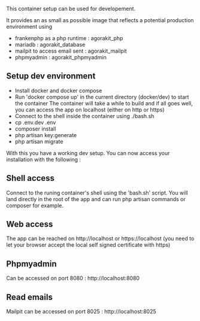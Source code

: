 This container setup can be used for developement.

It provides an as small as possible image that reflects a potential production environment using 

- frankenphp as a php runtime : agorakit_php
- mariadb : agorakit_database
- mailpit to access email sent : agorakit_mailpit
- phpmyadmin : agorakit_phpmyadmin


## Setup dev environment
- Install docker and docker compose
- Run 'docker compose up' in the current directory (docker/dev) to start the container
The container will take a while to build and if all goes well, you can access the app on localhost (either on http or https)
- Connect to the shell inside the container using ./bash.sh
- cp .env.dev .env
- composer install
- php artisan key:generate
- php artisan migrate

With this you have a working dev setup. You can now access your installation with the following : 


## Shell access
Connect to the runing container's shell using the 'bash.sh' script. You will land directly in the root of the app and can run php artisan commands or composer for example.

## Web access
The app can be reached on http://localhost or https://localhost (you need to let your browser accept the local self signed certificate with https)

## Phpmyadmin
Can be accessed on port 8080 : http://localhost:8080

## Read emails
Mailpit can be accessed on port 8025 : http://localhost:8025